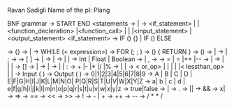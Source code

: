 Ravan Sadigli
Name of the pl: Plang

BNF grammar
<program> -> START <statements> END 
<statements -> <statement> 
| <statement><statements> 
<statement> -> <if_statement> 
| <loop> 
|<function_decleration> 
|<function_call> 
|<decleration> 
|<expression> 
|<input_statement> 
|<output_statement> 
<if_statement> -> IF (<expression>) {<statements>} 
| IF (<expression>) <body> ELSE <body> 
<body> -> {<statements>} 
<loop> -> <for> 
|<while> 
<while> -> WHILE (< expression>) <body> 
<for> -> FOR (<assignment>; <expression>; <expression>) <body> 
<function_decleration> -> <datatype> <identifier>(<variable_list_decleration>) {<statements> RETURN <assignment_valid>} 
<function_call> -> <indentifier> (<paramater_list>) 
<decleration> -> <variable_decleration> 
|<array_decleration> 
<variable_list_decleration> -> <variable_decleration> 
|<variable_list_decleration> ; <variable_decleration> 
<variable_decleration> -> <datatpye> <parameter_list> 
<array_decleration> -> <datatype> [ ] <identifier> 
<identifier> -> <lowercase> 
|<lowercase><valids> 
<valids> -> <valid> 
|<valid><valids> 
<valid> -> <lowercase> 
|<uppercase> 
|<digit> 
<datatype> -> Int 
| Float 
| Boolean 
<parameter_list> -> <parameter> 
| <parameter> , <parameter_list> 
<parameter> -> <identifier> 
<assignment> -> <variable> = <assignment_valid> 
|<datatype> <variable> = <assignment_valid> 
|<variable>++ 
|<variable>-- 
<assignment_valid> -> <variable> 
|<expression> 
<variable> -> <identifier> 
|<array> 
|<function_call> 
|<input_statement> 
<array> -> <identifier> [<integer>] 
<expression> -> <arithmetic_ex> 
|<logical_ex> 
<arithmetic_ex> -> <arithmetic_valid> 
|<arithmetic_ex> <arithmetic_op> <arithmetic_valid> 
<arithmetic_valid> -> <integer> 
|<float> 
|<digit> 
<arithmetic_op>: -> + 
|- 
|* 
|/ |% 
<logical_ex> -> <boolean> 
| <variable> <logical_op> <variable> 
| <variable> <logical_op> <expression> 
<logical_op> -> < or_op> 
|<and_op> 
|<xor_op> 
|<if_then_op> 
|<equal_op> 
|< lessthan_op> 
|<greaterthan_op> 
|<not_op> 
<input_statement> -> Input ( ) 
<output_statement> -> Output ( ) 
<digit> -> 0|1|2|3|4|5|6|7|8|9 
<uppercase> -> A | B | C | D | E|F|G|H|I|J|K|L|M|N|O| P|Q|R|S|T|U|V|W|X|Y|Z <lowercase> -> a| b | c | d | e|f|g|h|i|j|k|l|m|n|o|p|q|r|s|t|u|v|w|x|y|z 
<boolean> -> true|false 
<integer> -> <digit> 
| <digit> <integer> 
<floating> -> <integer> . <integer> 
<or_op> -> || 
<and_op> -> && 
<xor_op> -> x| 
<if_then_op> -> => 
<equal_op> -> == 
<lessthan_op> -> << 
<greaterthan_op> -> >> 
<not_op> -> ! 
<sign> -> - | + 
<increment_op> -> ++ 
<decrement_op> -> -- 
<comment> -> / * <statements> * /
